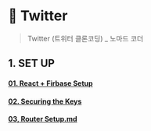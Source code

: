 # 🔵 Twitter
> Twitter (트위터 클론코딩) _ 노마드 코더 


## 1. SET UP 
#### [01. React + Firbase Setup](https://github.com/oiosu/Nwitter/blob/master/01_SETUP/01_React%20%2B%20Firebase%20Setup.md)
#### [02. Securing the Keys](https://github.com/oiosu/Nwitter/blob/master/01_SETUP/02_Securing%20the%20Keys.md)
#### [03, Router Setup.md](https://github.com/oiosu/Nwitter/blob/master/01_SETUP/03_Router%20Setup.md)
